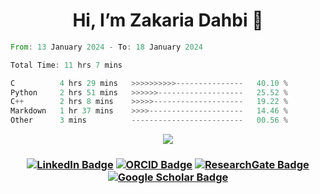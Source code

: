 <h1 align="center"> Hi, I’m Zakaria Dahbi 👋
 </h1>


 <!--![Profile views](https://gpvc.arturio.dev/dahbiz)
 <!-- - 🌱 I’m currently learning ... -->
<!-- -  ... -->
<!--- - 📫 How to reach me  on email... --->


<!--START_SECTION:SHOW_COMMIT-->

<!--END_SECTION:SHOW_COMMIT-->


<!--START_SECTION:waka-->

```rust
From: 13 January 2024 - To: 18 January 2024

Total Time: 11 hrs 7 mins

C          4 hrs 29 mins   >>>>>>>>>>---------------   40.10 %
Python     2 hrs 51 mins   >>>>>>-------------------   25.52 %
C++        2 hrs 8 mins    >>>>>--------------------   19.22 %
Markdown   1 hr 37 mins    >>>>---------------------   14.46 %
Other      3 mins          -------------------------   00.56 %
```

<!--END_SECTION:waka-->


<!-- [![GitHub Streak](https://github-readme-streak-stats.herokuapp.com/?user=dahbiz&theme=dark)](https://github.com/DenverCoder1/github-readme-streak-stats) -->

<p align="center">
  <a href="https://github.com/DenverCoder1/github-readme-streak-stats">
    <img src="https://github-readme-streak-stats.herokuapp.com/?user=dahbiz&theme=merko"/>
  </a>
  <br/>
</p>

<h3 style="text-align: center;">

[![LinkedIn Badge](https://img.shields.io/badge/LinkedIn-0A66C2?logo=linkedin&logoColor=fff&style=flat)](https://www.linkedin.com/in/zdahbi/) [![ORCID Badge](https://img.shields.io/badge/ORCID-A6CE39?logo=orcid&logoColor=fff&style=flat)](https://orcid.org/0000-0001-9933-2184) [![ResearchGate Badge](https://img.shields.io/badge/ResearchGate-0CB?logo=researchgate&logoColor=fff&style=flat)](https://www.researchgate.net/profile/Zakaria-Dahbi) [![Google Scholar Badge](https://img.shields.io/badge/Google%20Scholar-4285F4?logo=googlescholar&logoColor=fff&style=flat)](https://scholar.google.com/citations?user=R_L9mMUAAAAJ)




</h3>
